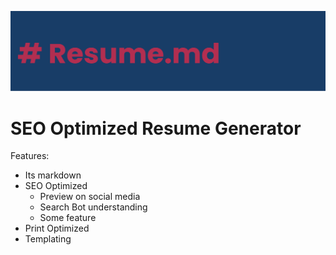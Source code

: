 ![Banner](assets/banner.png)

# SEO Optimized Resume Generator

Features:
- Its markdown
- SEO Optimized
  - Preview on social media
  - Search Bot understanding
  - Some feature
- Print Optimized
- Templating

